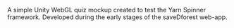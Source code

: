 A simple Unity WebGL quiz mockup created to test the Yarn Spinner framework. Developed during the early stages of the saveDforest web-app.
